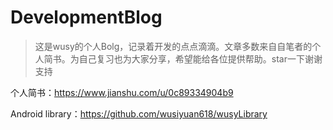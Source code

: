# DevelopmentBlog
> 这是wusy的个人Bolg，记录着开发的点点滴滴。文章多数来自自笔者的个人简书。为自己复习也为大家分享，希望能给各位提供帮助。star一下谢谢支持

个人简书：https://www.jianshu.com/u/0c89334904b9  

Android library：https://github.com/wusiyuan618/wusyLibrary
